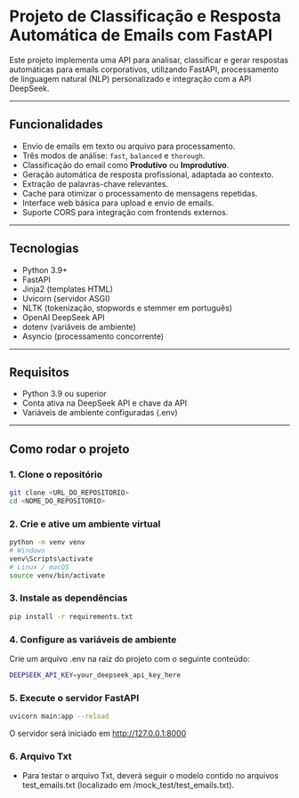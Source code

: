 # Projeto de Classificação e Resposta Automática de Emails com FastAPI

Este projeto implementa uma API para analisar, classificar e gerar respostas automáticas para emails corporativos, utilizando FastAPI, processamento de linguagem natural (NLP) personalizado e integração com a API DeepSeek.

---

## Funcionalidades

- Envio de emails em texto ou arquivo para processamento.
- Três modos de análise: `fast`, `balanced` e `thorough`.
- Classificação do email como **Produtivo** ou **Improdutivo**.
- Geração automática de resposta profissional, adaptada ao contexto.
- Extração de palavras-chave relevantes.
- Cache para otimizar o processamento de mensagens repetidas.
- Interface web básica para upload e envio de emails.
- Suporte CORS para integração com frontends externos.

---

## Tecnologias

- Python 3.9+
- FastAPI
- Jinja2 (templates HTML)
- Uvicorn (servidor ASGI)
- NLTK (tokenização, stopwords e stemmer em português)
- OpenAI DeepSeek API
- dotenv (variáveis de ambiente)
- Asyncio (processamento concorrente)

---

## Requisitos

- Python 3.9 ou superior
- Conta ativa na DeepSeek API e chave da API
- Variáveis de ambiente configuradas (.env)

---

## Como rodar o projeto

### 1. Clone o repositório

```bash
git clone <URL_DO_REPOSITORIO>
cd <NOME_DO_REPOSITORIO>
```

### 2. Crie e ative um ambiente virtual
```bash
python -m venv venv
# Windows
venv\Scripts\activate
# Linux / macOS
source venv/bin/activate
```

### 3. Instale as dependências
```bash
pip install -r requirements.txt
```

### 4. Configure as variáveis de ambiente

Crie um arquivo .env na raiz do projeto com o seguinte conteúdo:

```bash
DEEPSEEK_API_KEY=your_deepseek_api_key_here
```

### 5. Execute o servidor FastAPI
```bash
uvicorn main:app --reload
```

O servidor será iniciado em http://127.0.0.1:8000

### 6. Arquivo Txt
- Para testar o arquivo Txt, deverá seguir o modelo contido no arquivos test_emails.txt (localizado em /mock_test/test_emails.txt). 